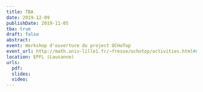 ```yaml
---
title: TBA
date: 2019-12-09
publishDate: 2019-11-05
tba: true
draft: false
abstract: 
event: Workshop d'ouverture du project OCHoTop
event_url: http://math.univ-lille1.fr/~fresse/ochotop/activities.html#OpeningWorkshop
location: EPFL (Lausanne)
urls:
  pdf:
  slides:
  video:
---
```

